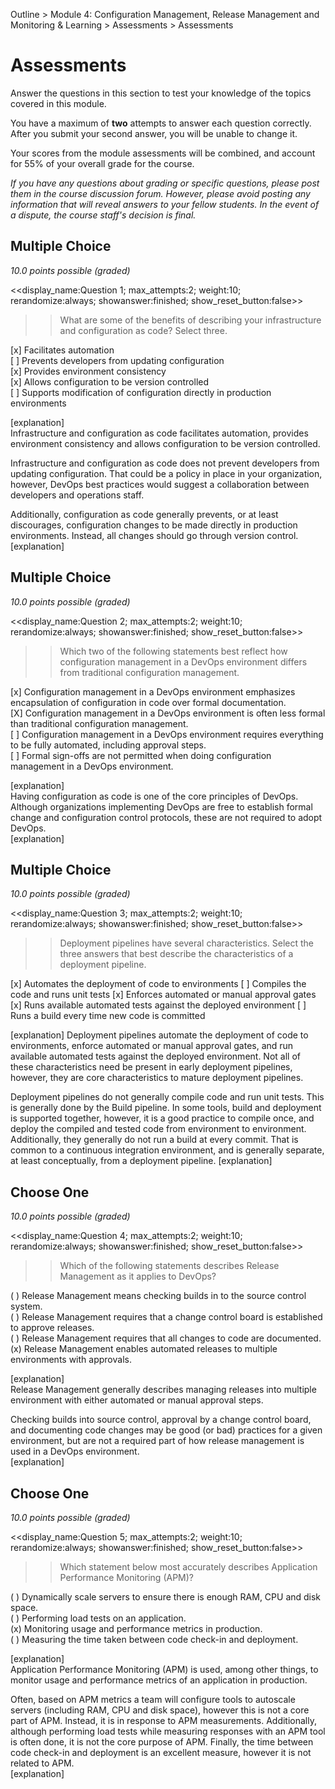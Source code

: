 Outline > Module 4: Configuration Management, Release Management and Monitoring & Learning > Assessments > Assessments 

# Assessments #

Answer the questions in this section to test your knowledge of the topics covered in this module.

You have a maximum of **two** attempts to answer each question correctly. After you submit your second answer, you will be unable to change it.

Your scores from the module assessments will be combined, and account for 55% of your overall grade for the course.

*If you have any questions about grading or specific questions, please post them in the course discussion forum. However, please avoid posting any information that will reveal answers to your fellow students. In the event of a dispute, the course staff's decision is final.*


## Multiple Choice ##
*10.0 points possible (graded)*

<<display_name:Question 1; max_attempts:2; weight:10; rerandomize:always; showanswer:finished; show_reset_button:false>>

>>What are some of the benefits of describing your infrastructure and configuration as code? Select three.

[x] Facilitates automation   
[ ] Prevents developers from updating configuration   
[x] Provides environment consistency   
[x] Allows configuration to be version controlled   
[ ] Supports modification of configuration directly in production environments

[explanation]   
Infrastructure and configuration as code facilitates automation, provides environment consistency and allows configuration to be version controlled. 

Infrastructure and configuration as code does not prevent developers from updating configuration. That could be a policy in place in your organization, however, DevOps best practices would suggest a collaboration between developers and operations staff.  

Additionally, configuration as code generally prevents, or at least discourages, configuration changes to be made directly in production environments.  Instead, all changes should go through version control.   
[explanation]


## Multiple Choice ##
*10.0 points possible (graded)*

<<display_name:Question 2; max_attempts:2; weight:10; rerandomize:always; showanswer:finished; show_reset_button:false>>

>>Which two of the following statements best reflect how configuration management in a DevOps environment differs from traditional configuration management.

[x] Configuration management in a DevOps environment emphasizes encapsulation of configuration in code over formal documentation.   
[X] Configuration management in a DevOps environment is often less formal than traditional configuration management.   
[ ] Configuration management in a DevOps environment requires everything to be fully automated, including approval steps.   
[ ] Formal sign-offs are not permitted when doing configuration management in a DevOps environment.

[explanation]   
Having configuration as code is one of the core principles of DevOps. Although organizations implementing DevOps are free to establish formal change and configuration control protocols, these are not required to adopt DevOps.   
[explanation]


## Multiple Choice ##
*10.0 points possible (graded)*

<<display_name:Question 3; max_attempts:2; weight:10; rerandomize:always; showanswer:finished; show_reset_button:false>>

>>Deployment pipelines have several characteristics. Select the three answers that best describe the characteristics of a deployment pipeline.

[x] Automates the deployment of code to environments
[ ] Compiles the code and runs unit tests
[x] Enforces automated or manual approval gates
[x] Runs available automated tests against the deployed environment
[ ] Runs a build every time new code is committed

[explanation]
Deployment pipelines automate the deployment of code to environments, enforce automated or manual approval gates, and run available automated tests against the deployed environment. Not all of these characteristics need be present in early deployment pipelines, however, they are core characteristics to mature deployment pipelines. 

Deployment pipelines do not generally compile code and run unit tests. This is generally done by the Build pipeline.  In some tools, build and deployment is supported together, however, it is a good practice to compile once, and deploy the compiled and tested code from environment to environment.  Additionally, they generally do not run a build at every commit. That is common to a continuous integration environment, and is generally separate, at least conceptually, from a deployment pipeline.
[explanation]


## Choose One ##
*10.0 points possible (graded)*

<<display_name:Question 4; max_attempts:2; weight:10; rerandomize:always; showanswer:finished; show_reset_button:false>>

>>Which of the following statements describes Release Management as it applies to DevOps? 

( ) Release Management means checking builds in to the source control system.    
( ) Release Management requires that a change control board is established to approve releases.   
( ) Release Management requires that all changes to code are documented.    
(x) Release Management enables automated releases to multiple environments with approvals. 

[explanation]   
Release Management generally describes managing releases into multiple environment with either automated or manual approval steps. 

Checking builds into source control, approval by a change control board, and documenting code changes may be good (or bad) practices for a given environment, but are not a required part of how release management is used in a DevOps environment.   
[explanation]


## Choose One ##
*10.0 points possible (graded)*

<<display_name:Question 5; max_attempts:2; weight:10; rerandomize:always; showanswer:finished; show_reset_button:false>>

>>Which statement below most accurately describes Application Performance Monitoring (APM)?

( ) Dynamically scale servers to ensure there is enough RAM, CPU and disk space.    
( ) Performing load tests on an application.    
(x) Monitoring usage and performance metrics in production.   
( ) Measuring the time taken between code check-in and deployment. 

[explanation]   
Application Performance Monitoring (APM) is used, among other things, to monitor usage and performance metrics of an application in production.

Often, based on APM metrics a team will configure tools to autoscale servers (including RAM, CPU and disk space), however this is not a core part of APM. Instead, it is in response to APM measurements. Additionally, although performing load tests while measuring responses with an APM tool is often done, it is not the core purpose of APM. Finally, the time between code check-in and deployment is an excellent measure, however it is not related to APM.   
[explanation]
